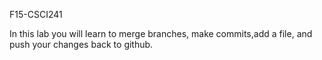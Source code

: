  F15-CSCI241

In this lab you will learn to merge branches, make commits,add a file,  and push your changes back to github.


